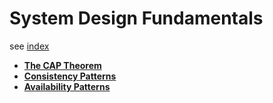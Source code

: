 # System Design Fundamentals


see [index](./index.md)

* **[The CAP Theorem](./cap.md)**
* **[Consistency Patterns](./consistency-patterns.md)**
* **[Availability Patterns](./availability-patterns.md)**